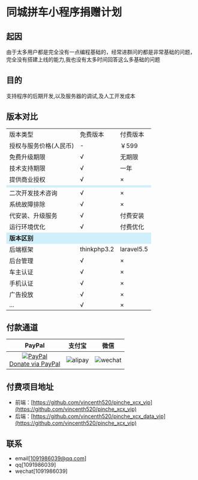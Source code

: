 # 同城拼车小程序捐赠计划

## 起因
由于太多用户都是完全没有一点编程基础的，经常进群问的都是非常基础的问题，完全没有搭建上线的能力,我也没有太多时间回答这么多基础的问题

## 目的
支持程序的后期开发,以及服务器的调试,及人工开发成本

## 版本对比
<table>
    <tr>
        <td>版本类型</td> 
        <td>免费版本</td>  
       <td>付费版本</td> 
   </tr> 
<tr>
        <td> 授权与服务价格(人民币)</td> 
        <td> - </td> 
        <td>￥599</td> 
   </tr>
 <tr>
        <td>免费升级期限</td> 
        <td> √ </td> 
        <td>无期限</td> 
   </tr>
 <tr>
        <td>技术支持期限</td> 
        <td> √ </td> 
        <td>一年</td> 
   </tr>
 <tr>
        <td>提供商业授权</td> 
        <td> √ </td> 
        <td> × </td> 
   </tr>
   <tr style="background:#cfeffa">
        <td colspan="3"><b></b></td>    
   </tr>
   <tr>
        <td>二次开发技术咨询</td> 
        <td> √ </td> 
        <td> × </td> 
   </tr>
   <tr>
        <td>系统故障排除</td> 
        <td> √ </td> 
        <td> × </td> 
   </tr>
   <tr>
        <td>代安装、升级服务</td> 
        <td> √ </td> 
        <td> 付费安装 </td> 
   </tr>
   <tr>
        <td>运行环境优化 </td> 
        <td> √ </td> 
        <td> 付费优化 </td> 
   </tr>
   <tr style="background:#cfeffa">
        <td colspan="3"><b>版本区别</b></td>    
   </tr>
   <tr>
        <td>后端框架</td> 
        <td>thinkphp3.2</td> 
        <td>laravel5.5</td> 
   </tr>
   <tr>
        <td>后台管理</td> 
        <td> √ </td> 
        <td> × </td> 
   </tr>
   <tr>
        <td>车主认证</td> 
        <td> √ </td> 
        <td> × </td> 
   </tr>
   <tr>
        <td>手机认证</td> 
        <td> √ </td> 
        <td> × </td> 
   </tr>
   <tr>
        <td>广告投放</td> 
        <td> √ </td> 
        <td> × </td> 
   </tr>
   <tr>
        <td>...</td> 
        <td> √ </td> 
        <td> × </td> 
   </tr>
</table>



## 付款通道

|                                                                     PayPal                                                                     |                                 支付宝                                  |                                   微信                                    |
|:----------------------------------------------------------------------------------------------------------------------------------------------:|:---------------------------------------------------------------------------:|:---------------------------------------------------------------------------:|
| [![PayPal](https://www.paypalobjects.com/webstatic/paypalme/images/pp_logo_small.png)<br>Donate via PayPal ](https://paypal.me/vincenth520) | ![alipay](http://pic.96weixin.com/upload/image2/vip/398001/1707/1707141710.png) | ![wechat](http://pic.96weixin.com/upload/image2/vip/398001/1707/1707144925.png) |

## 付费项目地址

- 前端：[https://github.com/vincenth520/pinche_xcx_vip](https://github.com/vincenth520/pinche_xcx_vip)
- 后端：[https://github.com/vincenth520/pinche_xcx_data_vip](https://github.com/vincenth520/pinche_xcx_vip)


## 联系
- email[[1091986039@qq.com](mailto:1091986039@qq.com)]
- qq[1091986039]
- wechat[1091986039]